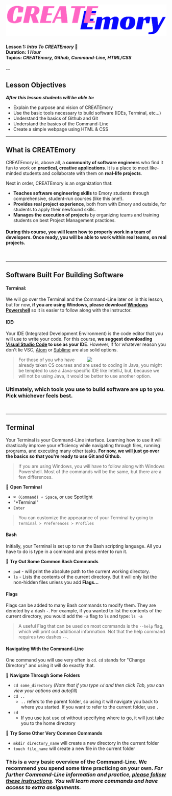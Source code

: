 ![CREATEmory Logo](./logo.png)
--
#### Lesson 1: *Intro To CREATEmory* 👋 <br/> Duration: *1 Hour* <br/> Topics: *CREATEmory, Github, Command-Line, HTML/CSS* <br/>

--
## Lesson Objectives
***After this lesson students will be able to:***

   * Explain the purpose and vision of CREATEmory
   * Use the basic tools necessary to build software (IDEs, Terminal, etc...)
   * Understand the basics of Github and Git
   * Understand the basics of the Command-Line
   * Create a simple webpage using HTML & CSS

----
## What is CREATEmory
CREATEmory is, above all, a **community of software engineers** who find it fun to work on **practical, creative applications**. It is a place to meet like-minded students and collaborate with them on **real-life projects**.

Next in order, CREATEmory is an organization that:
    
*  **Teaches software engineering skills** to Emory students through comprehensive, student-run courses (like this one!).
*  **Provides real project experience**, both from with Emory and outside, for students to apply their newfound skills.
*  **Manages the execution of projects** by organizing teams and training students on best Project Management practices.

#### During this course, you will learn how to properly work in a team of developers. Once ready, you will be able to work within real teams, on real projects.
<br/>

----

## Software Built For Building Software

#### Terminal:

We will go over the Terminal and the Command-Line later on in this lesson, but for now, **if you are using Windows, please download <a href="https://docs.microsoft.com/en-us/powershell/scripting/install/installing-powershell?view=powershell-7.1" target="_blank">Windows Powershell</a>** so it is easier to follow along with the instructor.

#### IDE:
Your IDE (Integrated Development Environment) is the code editor that you will use to write your code. For this course, **we suggest downloading <a href="https://code.visualstudio.com/download" target="_blank">Visual Studio Code</a> to use as your IDE**. However, if for whatever reason you don't lie VSC, <a href="https://atom.io/" target="_blank">Atom</a> or <a href="https://www.sublimetext.com/3" target="_blank">Sublime</a> are also solid options.

<img width="250" align="right" src="https://aprogrammerlife.com/images/pictuers/why_microsoft_word_is_the_best_ide_for_programming.jpg">

> For those of you who have already taken CS courses and are used to coding in Java, you might be tempted to use a Java-specific IDE like IntelliJ, but, because we will not be using Java, it would be better to use another option.


### Ultimately, which tools you use to build software are up to you. Pick whichever feels best. 

<br/>

----
## Terminal

Your Terminal is your Command-Line interface. Learning how to use it will drastically improve your efficiency while navigating through files, running programs, and executing many other tasks. **For now, we will just go over the basics so that you're ready to use Git and Github.**

> If you are using Windows, you will have to follow along with Windows Powershell. Most of the commands will be the same, but there are a few differences.

🔴 **Open Terminal**

- `⌘ (Command) + Space`, or use Spotlight
- "*Terminal"
- `Enter`

> You can customize the appearance of your Terminal by going to `Terminal > Preferences > Profiles`

#### Bash
Initially, your Terminal is set up to run the Bash scripting language. All you have to do is type in a command and press enter to run it.

🔴 **Try Out Some Common Bash Commands**

- `pwd` - will print the absolute path to the current working directory.
- `ls` - Lists the contents of the current directory. But it will only list the non-hidden files unless you add **Flags...**

#### Flags

Flags can be added to many Bash commands to modify them. They are denoted by a dash `-`. For example, if you wanted to list the contents of the current directory, you would add the `-a` flag to `ls` and type: `ls -a`

> A useful Flag that can be used on most commands is the `--help` flag,  which will print out additional information. Not that the help command requires two dashes `--`.

#### Navigating With the Command-Line

One command you will use very often is `cd`. `cd` stands for "Change Directory" and using it will do exactly that.

🔴 **Navigate Through Some Folders**

- `cd some_directory` *(Note that if you type `cd` and then click Tab, you can view your options and autofill)*
- `cd ..`
	- `..` refers to the parent folder, so using it will navigate you back to where you started. If you want to refer to the current folder, use `.`
- `cd`
	- If you use just use `cd` without specifying where to go, it will just take you to the home directory

🔴 **Try Some Other Very Common Commands**

- `mkdir directory_name` will create a new directory in the current folder
- `touch file_name` will create a new file in the current folder

### This is a very basic overview of the Command-Line. We recommend you spend some time practicing on your own. *For further Command-Line information and practice, <a href="https://github.com/CREATEmory/CLASS-1-Intro-To-CREATEmory/blob/main/TERMINAL.md" target="_blank">please follow these instructions</a>. You will learn more commands and have access to extra assignments.*



































